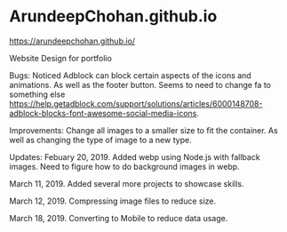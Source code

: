# ArundeepChohan.github.io
https://arundeepchohan.github.io/

Website Design for portfolio

Bugs: Noticed Adblock can block certain aspects of the icons and animations. As well as the footer button.
Seems to need to change fa to something else https://help.getadblock.com/support/solutions/articles/6000148708-adblock-blocks-font-awesome-social-media-icons.

Improvements: Change all images to a smaller size to fit the container. As well as changing the type of image to a new type. 

Updates: Febuary 20, 2019. Added webp using Node.js with fallback images. Need to figure how to do background images in webp.

March 11, 2019. Added several more projects to showcase skills.

March 12, 2019. Compressing image files to reduce size.

March 18, 2019. Converting to Mobile to reduce data usage.
